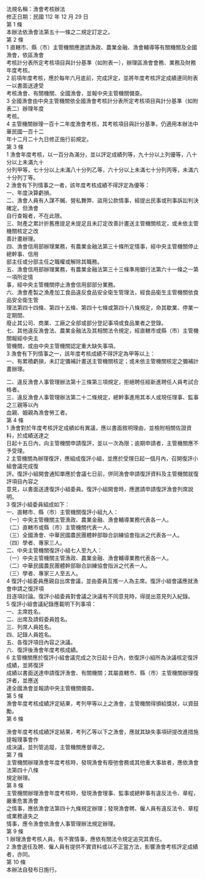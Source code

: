 法規名稱：漁會考核辦法  
修正日期：民國 112 年 12 月 29 日  
第 1 條  
本辦法依漁會法第五十一條之二規定訂定之。  
第 2 條  
1 直轄市、縣（市）主管機關應邀請漁政、農業金融、漁會輔導等有關機關及全國漁會，依區漁會  
考核計分表所定考核項目與計分基準（如附表一），辦理區漁會會務、業務及財務年度考核。  
2 前項年度考核，應於每年六月底前，完成評定，並將年度考核評定成績連同附表一以書面送達受  
考核漁會、有關機關、全國漁會，並報中央主管機關備查。  
3 全國漁會由中央主管機關依全國漁會考核計分表所定考核項目與計分基準（如附表二）辦理年度  
考核。  
4 主管機關辦理一百十二年度漁會考核，其考核項目與計分基準，仍適用本辦法中華民國一百十二  
年十二月二十九日修正施行前規定。  
第 3 條  
1 漁會年度考核，以一百分為滿分，並以評定成績列等，九十分以上列優等，八十分以上未滿九十  
分列甲等，七十分以上未滿八十分列乙等，六十分以上未滿七十分列丙等，未滿六十分列丁等。  
2 漁會有下列情事之一者，該年度考核成績不得評定為優等：  
一、年度決算虧損。  
二、漁會人員有人謀不贓、營私舞弊、盜用公款情事，經提出民事或刑事訴訟判決確定。但漁會  
自行查報者，不在此限。  
三、財產之累計折舊應提足未提足且未訂定改善計畫送主管機關核定，或未依主管機關核定之改  
善計畫辦理。  
四、漁會信用部辦理業務，有農業金融法第三十條所定情事，經中央主管機關停止總幹事、信用  
部主任或分部主任之職權或解除其職務。  
五、漁會信用部辦理業務，有農業金融法第三十三條準用銀行法第六十一條之一第一項所定情  
事，經中央主管機關停止漁會信用部部分業務。  
六、漁會產製之漁產加工食品違反食品安全衛生管理法，經食品衛生主管機關依食品安全衛生管  
理法第四十四條、第四十五條、第四十七條或第四十八條規定，命其歇業、停業一定期間、  
廢止其公司、商業、工廠之全部或部分登記事項或食品業者之登錄。  
七、其他違反漁會法、農業金融法及其相關法令規定，經直轄市或縣（市）主管機關報經中央主  
管機關，或由中央主管機關認定重大缺失事項。  
3 漁會有下列情事之一，該年度考核成績不得評定為甲等以上：  
一、有累積虧損，未訂定彌補計畫送主管機關核定；或未依主管機關核定之彌補計畫辦理。  


二、違反漁會人事管理辦法第十三條第三項規定，拒絕聘任經新進聘任人員考試合格者。  
三、違反漁會人事管理辦法第二十二條規定，總幹事進用其本人或現任理事、監事之三親等以內  
血親、姻親為漁會勞工者。  
第 4 條  
1 漁會對於年度考核評定成績如有異議，應以書面敘明理由，並檢附相關佐證資料，於成績送達之  
日起十五日內，向主管機關申請復評，並以一次為限；逾期申請者，主管機關應不予受理。  
2 主管機關為辦理復評，應組成復評小組，並應於受理日起一個月內，召開復評小組會議完成復  
評。復評小組開會通知單應於會議七日前，併同漁會申請復評資料及主管機關就復評項目內容之  
意見，以書面送達復評小組委員。復評小組開會時，應邀請申請復評漁會列席說明。  
3 復評小組委員組成如下：  
一、直轄市、縣（市）主管機關復評小組九人：  
（一）中央主管機關主管漁政、農業金融、漁會輔導業務代表各一人。  
（二）直轄市或縣（市）主管機關代表一人。  
（三）全國漁會、中華民國農民團體幹部聯合訓練協會指派之代表各一人。  
（四）學者、專家三人。  
二、中央主管機關復評小組七人至九人：  
（一）中央主管機關主管漁政、農業金融、漁會輔導業務代表各一人。  
（二）中華民國農民團體幹部聯合訓練協會指派之代表一人。  
（三）學者、專家三人至五人。  
4 復評小組委員應親自出席會議，並由委員互推一人為主席。復評小組會議應就漁會申請之復評項  
目逐項討論。復評小組委員對會議之決議有不同意見時，得提出意見列入紀錄。  
5 復評小組會議紀錄應載明下列事項：  
一、主席姓名。  
二、出席及請假委員姓名。  
三、列席人員姓名。  
四、記錄人員姓名。  
五、各復評項目內容之決議。  
六、復評後漁會年度考核成績。  
6 主管機關應於復評小組會議完成之次日起十日內，依復評小組所為決議核定復評成績，並將復評  
成績以書面送達申請復評漁會、有關機關；其屬直轄市、縣（市）主管機關辦理復評者，並應送  
達全國漁會並報請中央主管機關備查。  
第 5 條  
漁會年度考核成績評定結果，考列甲等以上之漁會，主管機關得頒給獎狀，以資鼓勵。  
第 6 條  


漁會年度考核成績評定結果，考列乙等以下之漁會，應就其缺失事項研提改進措施提報理事會作  
成決議，並列管追蹤，主管機關應督導之。  
第 7 條  
主管機關辦理漁會年度考核時，發現漁會有廢弛會務或其他重大事故者，應依漁會法第四十八條  
規定辦理。  
第 8 條  
主管機關辦理漁會年度考核時，發現漁會理事、監事或總幹事有違反法令、章程，嚴重危害漁會  
之情事，應依漁會法第四十九條規定辦理；發現漁會聘、僱人員有違反法令、章程或業務違失之  
情事，應令漁會依漁會人事管理辦法規定辦理。  
第 9 條  
1 辦理漁會考核人員，有不實情事，應依有關法令規定追究其責任。  
2 漁會選任及聘、僱人員有提供不實資料或以不正當方法，影響漁會考核評定成績者，亦同。  
第 10 條  
本辦法自發布日施行。  


